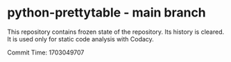 # python-prettytable - main branch

This repository contains frozen state of the repository.
Its history is cleared. It is used only for static code
analysis with Codacy.

Commit Time: 1703049707